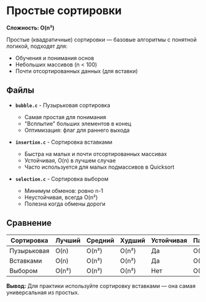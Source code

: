 # Простые сортировки

**Сложность: O(n²)**

Простые (квадратичные) сортировки — базовые алгоритмы с понятной логикой, подходят для:
- Обучения и понимания основ
- Небольших массивов (n < 100)
- Почти отсортированных данных (для вставки)

## Файлы

- **`bubble.c`** - Пузырьковая сортировка
  - Самая простая для понимания
  - "Всплытие" больших элементов в конец
  - Оптимизация: флаг для раннего выхода

- **`insertion.c`** - Сортировка вставками
  - Быстра на малых и почти отсортированных массивах
  - Устойчивая, O(n) в лучшем случае
  - Часто используется для малых подмассивов в Quicksort

- **`selection.c`** - Сортировка выбором
  - Минимум обменов: ровно n-1
  - Неустойчивая, всегда O(n²)
  - Полезна когда обмены дороги

## Сравнение

| Сортировка | Лучший | Средний | Худший | Устойчивая | Память |
|------------|--------|---------|--------|------------|--------|
| Пузырьковая | O(n) | O(n²) | O(n²) | Да | O(1) |
| Вставками | O(n) | O(n²) | O(n²) | Да | O(1) |
| Выбором | O(n²) | O(n²) | O(n²) | Нет | O(1) |

**Вывод:** Для практики используйте сортировку вставками — она самая универсальная из простых.

